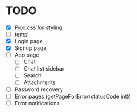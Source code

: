 # TODO
- [x] Pico.css for styling
- [ ] templ
- [x] Login page
- [x] Signup page
- [ ] App page
    - [ ] Chat
    - [ ] Chat list sidebar
    - [ ] Search
    - [ ] Attachments
- [ ] Password recovery
- [ ] Error pages (getPageForError(statusCode int))
- [ ] Error notifications